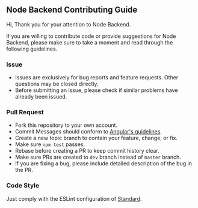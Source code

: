 ## Node Backend Contributing Guide

Hi, Thank you for your attention to Node Backend.

If you are willing to contribute code or provide suggestions for Node Backend, please make sure to take a moment and read through the following guidelines.

### Issue

- Issues are exclusively for bug reports and feature requests. Other questions may be closed directly.
- Before submitting an issue, please check if similar problems have already been issued.

### Pull Request

- Fork this repository to your own account.
- Commit Messages should conform to [Angular's guidelines](https://github.com/angular/angular/blob/master/CONTRIBUTING.md#-commit-message-guidelines).
- Create a new topic branch to contain your feature, change, or fix.
- Make sure `npm test` passes.
- Rebase before creating a PR to keep commit history clear.
- Make sure PRs are created to `dev` branch instead of `master` branch.
- If you are fixing a bug, please include detailed description of the bug in the PR.

### Code Style

Just comply with the ESLint configuration of [Standard](http://standardjs.com).
